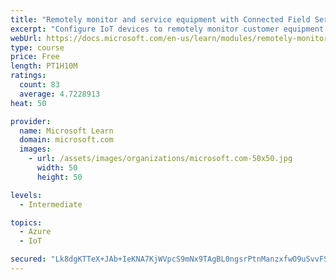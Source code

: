 ```yaml
---
title: "Remotely monitor and service equipment with Connected Field Service for Dynamics 365 and Azure IoT"
excerpt: "Configure IoT devices to remotely monitor customer equipment."
webUrl: https://docs.microsoft.com/en-us/learn/modules/remotely-monitor-and-service-customer-equipment/
type: course
price: Free
length: PT1H10M
ratings:
  count: 83
  average: 4.7228913
heat: 50

provider:
  name: Microsoft Learn
  domain: microsoft.com
  images:
    - url: /assets/images/organizations/microsoft.com-50x50.jpg
      width: 50
      height: 50

levels:
  - Intermediate

topics:
  - Azure
  - IoT

secured: "Lk8dgKTTeX+JAb+IeKNA7KjWVpcS9mNx9TAgBL0ngsrPtnManzxfwO9uSvvFSCtmE+aW0Q1YMZS5Ww2s0PXkHmaabQCk6IPSukait81yuGdcOFFbWJJSnHiBK4pJWrG68WFJiITiC0pdwamH0DHfVTrRO39val9yhGy2QzJuyn/5SF+5QfOMP23OGpSvlH7e5MaHcwXmwA7+WNpV9Qsek3TDtrBuwzyQygMRqC8zEtDL7mGFeDSCmBqeiRGiSS0g2A87scX8NpC7fCMfE/z7rvDysHDZY56+DE6Jy3ZruSp2pvrk+L/20zp0mnPbvuiseKRdsmKx/soGDAbnjkdN2VvTblUAuWO7u+I5sL1SF8rjMlxaomIVR4USgfofmXq5MqnXrFlbf4c5Y56OjybS/LaNQhnx8v4S/08cTYSRY5A=;OlozfWpoAp8jZXl0fZW+aQ=="
---
```


